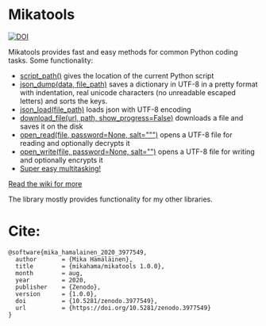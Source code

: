 # Mikatools

[![DOI](https://zenodo.org/badge/DOI/10.5281/zenodo.3977549.svg)](https://doi.org/10.5281/zenodo.3977549)

Mikatools provides fast and easy methods for common Python coding tasks.
Some functionality:
 - [script_path()](https://github.com/mikahama/mikatools/wiki/Miscellaneous#script_pathjoin_filenone) gives the location of the current Python script
 - [json_dump(data, file_path)](https://github.com/mikahama/mikatools/wiki/JSON-and-Pickle) saves a dictionary in UTF-8 in a pretty format with indentation, real unicode characters (no unreadable escaped letters) and sorts the keys.
 - [json_load(file_path)](https://github.com/mikahama/mikatools/wiki/JSON-and-Pickle) loads json with UTF-8 encoding
 - [download_file(url, path, show_progress=False)](https://github.com/mikahama/mikatools/wiki/Miscellaneous#download_fileurl-path-show_progressfalse) downloads a file and saves it on the disk
 - [open_read(file, password=None, salt=""")](https://github.com/mikahama/mikatools/wiki/Text-file-streams) opens a UTF-8 file for reading and optionally decrypts it
 - [open_write(file, password=None, salt="")](https://github.com/mikahama/mikatools/wiki/Text-file-streams) opens a UTF-8 file for writing and optionally encrypts it
 - [Super easy multitasking!](https://github.com/mikahama/mikatools/wiki/Multitasking)

[Read the wiki for more](https://github.com/mikahama/mikatools/wiki)

The library mostly provides functionality for my other libraries.

# Cite:

    @software{mika_hamalainen_2020_3977549,
      author       = {Mika Hämäläinen},
      title        = {mikahama/mikatools 1.0.0},
      month        = aug,
      year         = 2020,
      publisher    = {Zenodo},
      version      = {1.0.0},
      doi          = {10.5281/zenodo.3977549},
      url          = {https://doi.org/10.5281/zenodo.3977549}
    }


